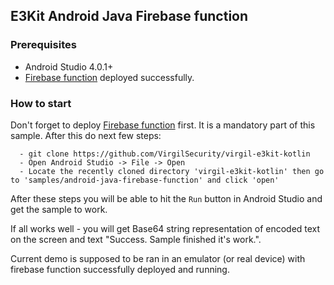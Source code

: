 ## E3Kit Android Java Firebase function

### Prerequisites
  - Android Studio 4.0.1+
  - [Firebase function](https://github.com/VirgilSecurity/virgil-e3kit-firebase-func) deployed successfully.

### How to start
Don't forget to deploy [Firebase function](https://github.com/VirgilSecurity/virgil-e3kit-firebase-func) first. It is a mandatory part of this sample. After this do next few steps:

```
  - git clone https://github.com/VirgilSecurity/virgil-e3kit-kotlin
  - Open Android Studio -> File -> Open
  - Locate the recently cloned directory 'virgil-e3kit-kotlin' then go to 'samples/android-java-firebase-function' and click 'open'
```

After these steps you will be able to hit the `Run` button in Android Studio and get the sample to work.

If all works well - you will get Base64 string representation of encoded text on the screen and text "Success. Sample finished it's work.".

Current demo is supposed to be ran in an emulator (or real device) with firebase function successfully deployed and running.
